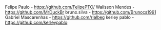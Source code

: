 Felipe Paulo - https://github.com/FelipePTO/
Walisson Mendes  - https://github.com/MrDuckBr
bruno.silva - https://github.com/Brunocs1991
Gabriel Mascarenhas - https://github.com/rialbeg
kerley pablo - https://github.com/kerleypablo
